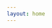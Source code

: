 ```yaml
---
layout: home
---
```


<script setup>
import { onMounted } from 'vue'

onMounted(() => {
  if (typeof window !== 'undefined') {
    window.location.href = '/en/'
  }
})
</script>